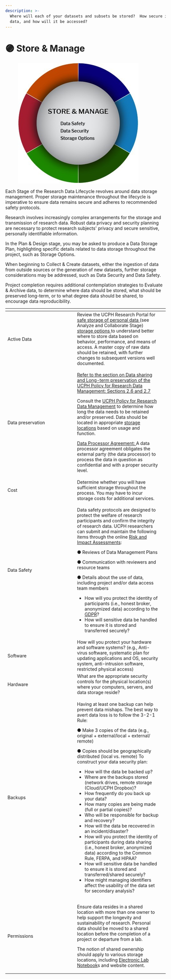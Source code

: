 ```yaml
---
description: >-
  Where will each of your datasets and subsets be stored?  How secure is your
  data, and how will it be accessed?
---
```


# 🟣 Store & Manage

<figure><img src="../../.gitbook/assets/p3.jpg" alt=""><figcaption></figcaption></figure>

Each Stage of the Research Data Lifecycle revolves around data storage management. Proper storage maintenance throughout the lifecycle is imperative to ensure data remains secure and adheres to recommended safety protocols.

Research involves increasingly complex arrangements for the storage and transmission of research data. Robust data privacy and security planning are necessary to protect research subjects' privacy and secure sensitive, personally identifiable information.

In the Plan & Design stage, you may be asked to produce a Data Storage Plan, highlighting specific details related to data storage throughout the project, such as Storage Options.

When beginning to Collect & Create datasets, either the ingestion of data from outside sources or the generation of new datasets, further storage considerations may be addressed, such as Data Security and Data Safety.

Project completion requires additional contemplation strategies to Evaluate & Archive data, to determine where data should be stored, what should be preserved long-term, or to what degree data should be shared, to encourage data reproducibility.

<table data-header-hidden><thead><tr><th width="204.5"></th><th></th><th data-hidden></th></tr></thead><tbody><tr><td>Active Data</td><td>Review the UCPH Research Portal for <a href="https://kunet.ku.dk/work-areas/research/data/personal-data/safe-storage/Pages/default.aspx">safe storage of personal data </a> (see Analyze and Collaborate Stage) <a href="https://kunet.ku.dk/work-areas/research/data/facilities-for-data-storage-and-sharing-in-active-projects/Pages/default.aspx">storage options </a>to understand better where to store data based on behavior, performance, and means of access. A master copy of raw data should be retained, with further changes to subsequent versions well documented.</td><td></td></tr><tr><td>Data preservation</td><td><p><a href="https://kunet.ku.dk/work-areas/research/data/Documents/UCPHPolicyforResearchDataManagement2022-EN.pdf">Refer to the section on Data sharing and Long-term preservation of the UCPH Policy for Research Data Management: Sections 2.6 and 2.7</a></p><p>Consult the <a href="https://kunet.ku.dk/work-areas/research/data/Documents/UCPHPolicyforResearchDataManagement2022-EN.pdf">UCPH Policy for Research Data Management</a> to determine how long the data needs to be retained and/or preserved. Data should be located in appropriate <a href="https://kunet.ku.dk/work-areas/research/data/facilities-for-data-storage-and-sharing-in-active-projects/Pages/default.aspx">storage locations</a> based on usage and function.</p><p><a href="https://kunet.ku.dk/work-areas/research/data/personal-data/Pages/default.aspx">Data Processor Agreement: </a>A data processor agreement obligates the external party (the data processor) to process the data in question as confidential and with a proper security level.</p></td><td></td></tr><tr><td>Cost</td><td>Determine whether you will have sufficient storage throughout the process. You may have to incur storage costs for additional services.</td><td></td></tr><tr><td>Data Safety</td><td><p>Data safety protocols are designed to protect the welfare of research participants and confirm the integrity of research data. UCPH researchers can submit and maintain the following items through the online <a href="https://kunet.ku.dk/work-areas/research/data/personal-data/impact-assessment/Pages/default.aspx">Risk and Impact Assessments</a>:</p><p>●      Reviews of Data Management Plans</p><p>●      Communication with reviewers and resource teams</p><p>●      Details about the use of data, including project and/or data access team members</p><ul><li>How will you protect the identity of participants (i.e., honest broker, anonymized data) according to the <a href="https://kunet.ku.dk/work-areas/research/data/personal-data/Pages/default.aspx">GDPR</a>?</li><li>How will sensitive data be handled to ensure it is stored and transferred securely?</li></ul></td><td></td></tr><tr><td>Software</td><td>How will you protect your hardware and software systems? (e.g., Anti-virus software, systematic plan for updating applications and OS, security system, anti-intrusion software, restricted physical access)</td><td></td></tr><tr><td>Hardware</td><td>What are the appropriate security controls for the physical location(s) where your computers, servers, and data storage reside?</td><td></td></tr><tr><td>Backups</td><td><p>Having at least one backup can help prevent data mishaps. The best way to avert data loss is to follow the 3-2-1 Rule:</p><p>●    Make 3 copies of the data (e.g., original + external/local + external/ remote)</p><p>●    Copies should be geographically distributed (local vs. remote) To construct your data security plan:</p><ul><li>How will the data be backed up?</li><li>Where are the backups stored (network drives, remote storage (Cloud/UCPH Dropbox)? </li><li>How frequently do you back up your data?</li><li>How many copies are being made (full or partial copies)?</li><li> Who will be responsible for backup and recovery?</li><li>How will the data be recovered in an incident/disaster?</li><li>How will you protect the identity of participants during data sharing (i.e., honest broker, anonymized data) according to the Common Rule, FERPA, and HIPAA?</li><li>How will sensitive data be handled to ensure it is stored and transferred/shared securely?</li><li>How might managing identifiers affect the usability of the data set for secondary analysis?</li></ul></td><td></td></tr><tr><td>Permissions</td><td><p>Ensure data resides in a shared location with more than one owner to help support the longevity and sustainability of research. Personal data should be moved to a shared location before the completion of a project or departure from a lab.</p><p>The notion of shared ownership should apply to various storage locations, including <a href="https://kunet.ku.dk/newsroom/news/pages/new-digital-tool-makes-work-in-sund&#x27;s-laboratories-smarter.aspx">Electronic Lab Notebook</a>s and website content.</p></td><td></td></tr></tbody></table>
